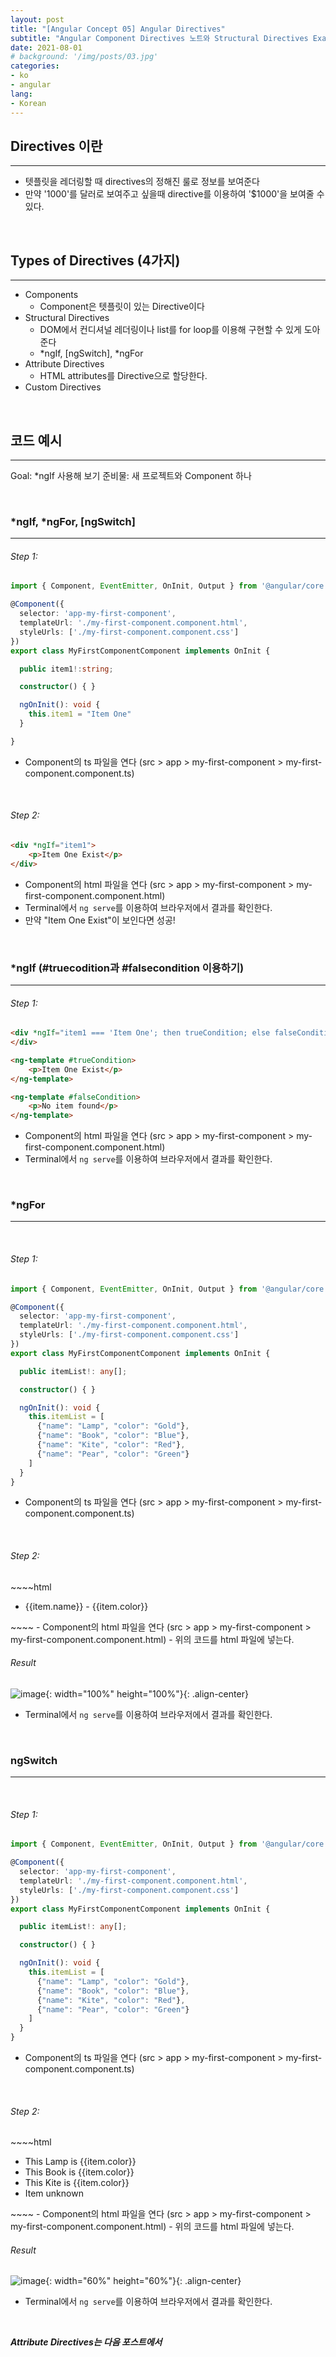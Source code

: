```yaml
---
layout: post
title: "[Angular Concept 05] Angular Directives"
subtitle: "Angular Component Directives 노트와 Structural Directives Examples"
date: 2021-08-01
# background: '/img/posts/03.jpg'
categories:
- ko
- angular
lang:
- Korean
---
```


## Directives 이란
***
- 텟플릿을 레더링할 때 directives의 정해진 룰로 정보를 보여준다
- 만약 '1000'를 달러로 보여주고 싶을때 directive를 이용하여 '$1000'을 보여줄 수 있다.

<br>

## Types of Directives (4가지)
***
- Components
  - Component은 텟플릿이 있는 Directive이다
- Structural Directives
  - DOM에서 컨디셔널 레더링이나 list를 for loop를 이용해 구현할 수 있게 도아준다
  - *ngIf, [ngSwitch], *ngFor
- Attribute Directives
  - HTML attributes를 Directive으로 할당한다.
- Custom Directives

<br>

## 코드 예시
***
Goal: *ngIf 사용해 보기
준비물: 새 프로젝트와 Component 하나

<br>

### *ngIf, *ngFor, [ngSwitch]
***
<h6>Step 1:</h6> 

~~~~typescript
import { Component, EventEmitter, OnInit, Output } from '@angular/core';

@Component({
  selector: 'app-my-first-component',
  templateUrl: './my-first-component.component.html',
  styleUrls: ['./my-first-component.component.css']
})
export class MyFirstComponentComponent implements OnInit {

  public item1!:string;

  constructor() { }

  ngOnInit(): void {
    this.item1 = "Item One"
  }

}
~~~~
- Component의 ts 파일을 연다 (src > app > my-first-component > my-first-component.component.ts)
<br>

<h6>Step 2:</h6> 

~~~~html
<div *ngIf="item1">
    <p>Item One Exist</p>
</div>
~~~~
- Component의 html 파일을 연다 (src > app > my-first-component > my-first-component.component.html)
- Terminal에서 <code>ng serve</code>를 이용하여 브라우저에서 결과를 확인한다.
- 만약 "Item One Exist"이 보인다면 성공!
<br>


### *ngIf (#truecodition과 #falsecondition 이용하기)
***
<h6>Step 1:</h6> 

~~~~html
<div *ngIf="item1 === 'Item One'; then trueCondition; else falseCondition">
</div>

<ng-template #trueCondition>
    <p>Item One Exist</p>
</ng-template>

<ng-template #falseCondition>
    <p>No item found</p>
</ng-template>
~~~~
- Component의 html 파일을 연다 (src > app > my-first-component > my-first-component.component.html)
- Terminal에서 <code>ng serve</code>를 이용하여 브라우저에서 결과를 확인한다.
<br>

### *ngFor
***
<br>

<h6>Step 1:</h6>

~~~~typescript
import { Component, EventEmitter, OnInit, Output } from '@angular/core';

@Component({
  selector: 'app-my-first-component',
  templateUrl: './my-first-component.component.html',
  styleUrls: ['./my-first-component.component.css']
})
export class MyFirstComponentComponent implements OnInit {

  public itemList!: any[];

  constructor() { }

  ngOnInit(): void {
    this.itemList = [
      {"name": "Lamp", "color": "Gold"},
      {"name": "Book", "color": "Blue"},
      {"name": "Kite", "color": "Red"},
      {"name": "Pear", "color": "Green"}
    ]
  }
}
~~~~ 
- Component의 ts 파일을 연다 (src > app > my-first-component > my-first-component.component.ts)
<br>

<h6>Step 2:</h6>
~~~~html
<ul *ngFor="let item of itemList">
    <li>
        {{item.name}} - {{item.color}}
    </li>
</ul>
~~~~
- Component의 html 파일을 연다 (src > app > my-first-component > my-first-component.component.html)
- 위의 코드를 html 파일에 넣는다.  
<br>

<h6>Result</h6>

![image](https://user-images.githubusercontent.com/44415731/127756069-5fa19530-a367-4b53-b9f6-a323f1913010.png){: width="100%" height="100%"}{: .align-center}  
- Terminal에서 <code>ng serve</code>를 이용하여 브라우저에서 결과를 확인한다.
<br>  

### ngSwitch
***
<br>

<h6>Step 1:</h6>

~~~~typescript
import { Component, EventEmitter, OnInit, Output } from '@angular/core';

@Component({
  selector: 'app-my-first-component',
  templateUrl: './my-first-component.component.html',
  styleUrls: ['./my-first-component.component.css']
})
export class MyFirstComponentComponent implements OnInit {

  public itemList!: any[];

  constructor() { }

  ngOnInit(): void {
    this.itemList = [
      {"name": "Lamp", "color": "Gold"},
      {"name": "Book", "color": "Blue"},
      {"name": "Kite", "color": "Red"},
      {"name": "Pear", "color": "Green"}
    ]
  }
}
~~~~ 
- Component의 ts 파일을 연다 (src > app > my-first-component > my-first-component.component.ts)
<br>

<h6>Step 2:</h6>
~~~~html
<ul *ngFor="let item of itemList" [ngSwitch]="item.name">
    <li *ngSwitchCase="'Lamp'">
        This Lamp is {{item.color}}
    </li>
    <li *ngSwitchCase="'Book'">
        This Book is {{item.color}}
    </li>
    <li *ngSwitchCase="'Kite'">
        This Kite is {{item.color}}
    </li>
    <li *ngSwitchDefault>
        Item unknown
    </li>
</ul>
~~~~
- Component의 html 파일을 연다 (src > app > my-first-component > my-first-component.component.html)
- 위의 코드를 html 파일에 넣는다.  
<br>

<h6>Result</h6>

![image](https://user-images.githubusercontent.com/44415731/127756162-427033ec-54d1-4e40-8190-7771dd099828.png){: width="60%" height="60%"}{: .align-center}  
- Terminal에서 <code>ng serve</code>를 이용하여 브라우저에서 결과를 확인한다.
<br>  

***Attribute Directives는 다음 포스트에서***